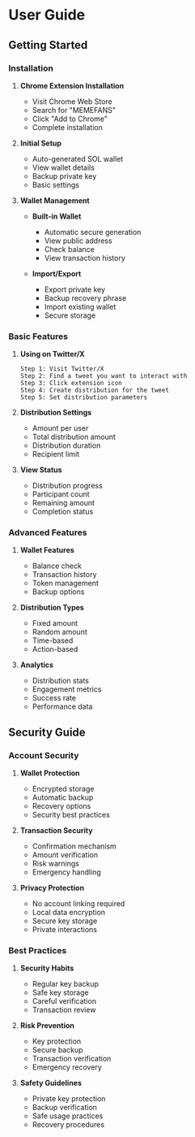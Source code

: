 # User Guide

## Getting Started

### Installation

1. **Chrome Extension Installation**
   - Visit Chrome Web Store
   - Search for "MEMEFANS"
   - Click "Add to Chrome"
   - Complete installation

2. **Initial Setup**
   - Auto-generated SOL wallet
   - View wallet details
   - Backup private key
   - Basic settings

3. **Wallet Management**
   - **Built-in Wallet**
     * Automatic secure generation
     * View public address
     * Check balance
     * View transaction history
   
   - **Import/Export**
     * Export private key
     * Backup recovery phrase
     * Import existing wallet
     * Secure storage

### Basic Features

1. **Using on Twitter/X**
   ```
   Step 1: Visit Twitter/X
   Step 2: Find a tweet you want to interact with
   Step 3: Click extension icon
   Step 4: Create distribution for the tweet
   Step 5: Set distribution parameters
   ```

2. **Distribution Settings**
   - Amount per user
   - Total distribution amount
   - Distribution duration
   - Recipient limit

3. **View Status**
   - Distribution progress
   - Participant count
   - Remaining amount
   - Completion status

### Advanced Features

1. **Wallet Features**
   - Balance check
   - Transaction history
   - Token management
   - Backup options

2. **Distribution Types**
   - Fixed amount
   - Random amount
   - Time-based
   - Action-based

3. **Analytics**
   - Distribution stats
   - Engagement metrics
   - Success rate
   - Performance data

## Security Guide

### Account Security

1. **Wallet Protection**
   - Encrypted storage
   - Automatic backup
   - Recovery options
   - Security best practices

2. **Transaction Security**
   - Confirmation mechanism
   - Amount verification
   - Risk warnings
   - Emergency handling

3. **Privacy Protection**
   - No account linking required
   - Local data encryption
   - Secure key storage
   - Private interactions

### Best Practices

1. **Security Habits**
   - Regular key backup
   - Safe key storage
   - Careful verification
   - Transaction review

2. **Risk Prevention**
   - Key protection
   - Secure backup
   - Transaction verification
   - Emergency recovery

3. **Safety Guidelines**
   - Private key protection
   - Backup verification
   - Safe usage practices
   - Recovery procedures

